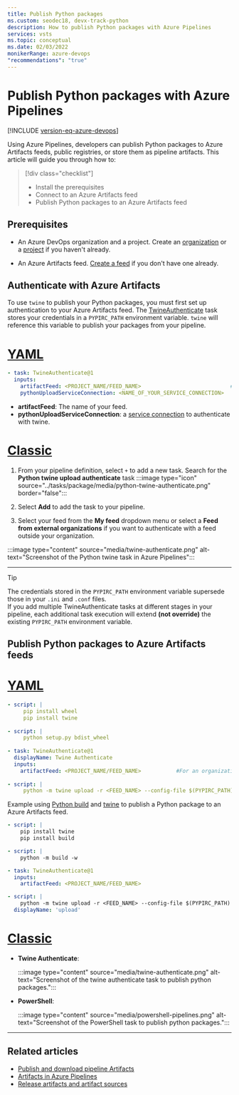 ```yaml
---
title: Publish Python packages
ms.custom: seodec18, devx-track-python
description: How to publish Python packages with Azure Pipelines
services: vsts
ms.topic: conceptual
ms.date: 02/03/2022
monikerRange: azure-devops
"recommendations": "true"
---
```


# Publish Python packages with Azure Pipelines

[!INCLUDE [version-eq-azure-devops](../../includes/version-eq-azure-devops.md)]

Using Azure Pipelines, developers can publish Python packages to Azure Artifacts feeds, public registries, or store them as pipeline artifacts. This article will guide you through how to: 

> [!div class="checklist"]  
> * Install the prerequisites 
> * Connect to an Azure Artifacts feed
> * Publish Python packages to an Azure Artifacts feed

## Prerequisites

- An Azure DevOps organization and a project. Create an [organization](../../organizations/accounts/create-organization.md) or a [project](../../organizations/projects/create-project.md#create-a-project) if you haven't already.

- An Azure Artifacts feed. [Create a feed](./concepts/feeds.md#create-public-feeds.) if you don't have one already.

## Authenticate with Azure Artifacts

To use `twine` to publish your Python packages, you must first set up authentication to your Azure Artifacts feed. The [TwineAuthenticate](/azure/devops/pipelines/tasks/reference/twine-authenticate-v1) task stores your  credentials in a `PYPIRC_PATH` environment variable. `twine` will reference this variable to publish your packages from your pipeline.

# [YAML](#tab/yaml)

```yaml
- task: TwineAuthenticate@1
  inputs:
    artifactFeed: <PROJECT_NAME/FEED_NAME>                            #For an organization-scoped feed, artifactFeed: <FEED_NAME>
    pythonUploadServiceConnection: <NAME_OF_YOUR_SERVICE_CONNECTION>
```

- **artifactFeed**: The name of your feed.
- **pythonUploadServiceConnection**: a [service connection](../library/service-endpoints.md#python-package-upload-service-connection) to authenticate with twine.

# [Classic](#tab/classic)

1. From your pipeline definition, select `+` to add a new task. Search for the **Python twine upload authenticate** task :::image type="icon" source="../tasks/package/media/python-twine-authenticate.png" border="false":::

1. Select **Add** to add the task to your pipeline.

1. Select your feed from the **My feed** dropdown menu or select a **Feed from external organizations** if you want to authenticate with a feed outside your organization.

:::image type="content" source="media/twine-authenticate.png" alt-text="Screenshot of the Python twine task in Azure Pipelines":::

* * *

> [!TIP]
> The credentials stored in the `PYPIRC_PATH` environment variable supersede those in your `.ini` and `.conf` files.  
> If you add multiple TwineAuthenticate tasks at different stages in your pipeline, each additional task execution will extend **(not override)** the existing `PYPIRC_PATH` environment variable.

## Publish Python packages to Azure Artifacts feeds

# [YAML](#tab/yaml)

```YAML
- script: |
     pip install wheel
     pip install twine
  
- script: |
     python setup.py bdist_wheel
   
- task: TwineAuthenticate@1
  displayName: Twine Authenticate
  inputs:
    artifactFeed: <PROJECT_NAME/FEED_NAME>           #For an organization-scoped feed, artifactFeed: <FEED_NAME>.
  
- script: |
     python -m twine upload -r <FEED_NAME> --config-file $(PYPIRC_PATH) dist/*.whl
```

Example using [Python build](https://pypi.org/project/build/) and [twine](https://pypi.org/project/twine/) to publish a Python package to an Azure Artifacts feed.

```YAML
- script: |
    pip install twine
    pip install build

- script: |
    python -m build -w

- task: TwineAuthenticate@1
  inputs:
    artifactFeed: <PROJECT_NAME/FEED_NAME>

- script: |
    python -m twine upload -r <FEED_NAME> --config-file $(PYPIRC_PATH) dist/*.whl
  displayName: 'upload'
```

# [Classic](#tab/classic)

- **Twine Authenticate**:

    :::image type="content" source="media/twine-authenticate.png" alt-text="Screenshot of the twine authenticate task to publish python packages.":::

- **PowerShell**:

    :::image type="content" source="media/powershell-pipelines.png" alt-text="Screenshot of the PowerShell task to publish python packages.":::

* * *

## Related articles

- [Publish and download pipeline Artifacts](./pipeline-artifacts.md)
- [Artifacts in Azure Pipelines](./build-artifacts.md)
- [Release artifacts and artifact sources](../release/artifacts.md)
